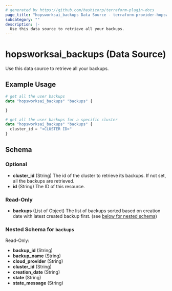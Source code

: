 ```yaml
---
# generated by https://github.com/hashicorp/terraform-plugin-docs
page_title: "hopsworksai_backups Data Source - terraform-provider-hopsworksai"
subcategory: ""
description: |-
  Use this data source to retrieve all your backups.
---
```


# hopsworksai_backups (Data Source)

Use this data source to retrieve all your backups.

## Example Usage

```terraform
# get all the user backups
data "hopsworksai_backups" "backups" {

}

# get all the user backups for a specific cluster
data "hopsworksai_backups" "backups" {
  cluster_id = "<CLUSTER ID>"
}
```

<!-- schema generated by tfplugindocs -->
## Schema

### Optional

- **cluster_id** (String) The id of the cluster to retrieve its backups. If not set, all the backups are retrieved.
- **id** (String) The ID of this resource.

### Read-Only

- **backups** (List of Object) The list of backups sorted based on creation date with latest created backup first. (see [below for nested schema](#nestedatt--backups))

<a id="nestedatt--backups"></a>
### Nested Schema for `backups`

Read-Only:

- **backup_id** (String)
- **backup_name** (String)
- **cloud_provider** (String)
- **cluster_id** (String)
- **creation_date** (String)
- **state** (String)
- **state_message** (String)


